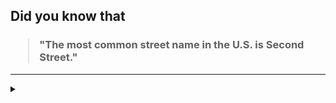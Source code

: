 ## Did you know that

<h3>
  <blockquote>
<!--START_SECTION:debris-->                                                                                                                                                                                                                                                                                                                                                                          
"The most common street name in the U.S. is Second Street."
<!--END_SECTION:debris-->
  </blockquote>
</h3>

-----

<details>
  <summary></summary>

<img src="https://github-readme-stats.vercel.app/api?show_icons=true&hide=issues&username=ekickx"> <img src="https://github-readme-stats.vercel.app/api/top-langs/?layout=compact&username=ekickx">

</details>
